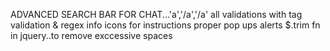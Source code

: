 ADVANCED SEARCH BAR FOR CHAT...'a','/a','/a' 
all validations with tag validation & regex
info icons for instructions
proper pop ups alerts
$.trim fn in jquery..to remove exccessive spaces